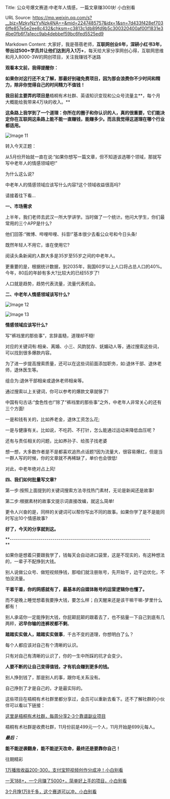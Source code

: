 Title: 公众号爆文赛道:中老年人情感，一篇文章赚300块!  小白别看

URL Source: https://mp.weixin.qq.com/s?__biz=MzkyNzYyNzk4NA==&mid=2247485757&idx=1&sn=7d433f428ef7036ffe857e5e2ee8c432&chksm=c3813c1db89fd9b5c300320400af00f1831e34be0fb6f7a1ecc9ab4debbef59bc6fed5525ed9

Markdown Content:
大家好，我是蓓蓓老师，**互联网创业6年，深耕小红书3年，带出过500+学员并让他们达到月入1万+**，每天给大家分享网创心得，互联网思维和月入8000-3W的网创项目，关注我赚钱不迷路

  

**观看本文前，我得提醒你：**

**如果你对这行还不太了解，那最好别碰免费项目，因为那会浪费你不少时间和精力，除非你觉得自己的时间精力不值钱！**

**我目前主要弄的项目是**梧桐有术社群、英语知识变现和公众号流量主**，每个月大概能给我带来4万块的收入。**

**这条路上我学到了一个道理：你所在的圈子和你认识的人，真的很重要，它们能决定你在互联网这条路上能不能一直赚钱，能赚多少。而且我觉得这道理在哪个行业都适用。**

![Image 11](https://mmbiz.qpic.cn/mmbiz_jpg/oXqc6VPicPsnKqdepiaKDQSBlpJCBl6FGA7Q67E8ynYhwxwSpasaZia7ibocrt3t8Ed0T9AnVNIkUZf3r3f4zZXmKg/640?wx_fmt=jpeg&from=appmsg)

转入今天正题：

从5月份开始就一直在说:“如果你想写一篇文章，但不知道该选哪个领域，那就写写中老年人的情感领域吧!”

为什么这么说?

中老年人的情感领域应该写什么内容?这个领域收益很高吗?

请接着往下看...

**一、市场需求**

上半年，我们老师去武汉一所大学讲学。当时做了一个统计。他问大学生，你们最常用的三个APP是什么?

他们回答:“微博、哔哩哔哩、抖音!”基本很少去看公众号和今日头条!

既然年轻人不用它，谁在使用它?

阅读头条新闻的人群大多是35岁至55岁之间的中老年人。

更重要的是，根据统计数据，到2035年，我国60岁以上人口将占总人口的40%。今年，80后的年龄有多大?比较大的已经55岁了!

人口就是趋势，趋势代表流量，流量代表机会。

**二、中老年人情感领域该写什么?**

![Image 12](https://mmbiz.qpic.cn/mmbiz_png/oXqc6VPicPsnKqdepiaKDQSBlpJCBl6FGAg5OqlcVRVxnC2ywCWuUibia2BswKfAzMf3p8zciahzf5SylbfX7ibFsxWw/640?wx_fmt=png&from=appmsg)

![Image 13](https://mmbiz.qpic.cn/mmbiz_png/oXqc6VPicPsnKqdepiaKDQSBlpJCBl6FGAHuZKaBkbaYAPcxo6cNMglR9lGibyVA96lObVicdY1n9poE46SMmPAfWg/640?wx_fmt=png&from=appmsg)

**情感领域应该写什么?**

写“裤裆里的那些事”，言辞虽糙，道理却不糙!

对应的关键词有:相亲、离婚、小三、风韵犹存、妩媚动人等，通过搜索这些词，可以找到很多爆款内容。

为了进一步提高搜索质量，还可以在这些词前面添加职务，如:退休干部、退休老师，退休医生等。

组合为:退休干部相亲或退休老师相亲等。

通过搜索以上关键词，你可以参考的爆款文章就够了!

中国有句古话:“食色性也!”除了“裤裆里的那些事”之外，中老年人非常关心的还有三个方面!

一是和钱有关的，比如养老金，退休工资怎么花;

一是与健康有关。比如说，不吃药、不打针，怎么能通过运动来降低血压呢 ?

还有与责任相关的问题，比如养孙子、给孩子找老婆

想一想，大多数作者是不是都喜欢追热点话题?因为流量大，很容易爆红，但是当一群人写的时候，你的文章就不再稀缺了，单价也会很低!

对此，中老年绝对占上风!

**四、我们如何批量写文章?**

第一步:按照上面提到的关键词搜索方法寻找热门素材，无论是新闻还是故事!

第二步:根据素材的故事文提示词直接改编，就这么简单!

更令人兴奋的是，同样的关键词可以帮你写出不同的故事。如果你学了是不是能同时写出10个情感故事?

**好了，今天的分享就到这。**

**\---------------------------------------------------------------------  
**

如果你是想着只要跟我学了，钱每天会自动进口袋里，这是不现实的，有这种想法的，一辈子不配挣到大钱。

别人说做公众号、做短视频挣钱，那咱们就注册账号，先开始干，边干边优化，不怕没流量。

**干着干着，你的网感就有了，最基本的自媒体账号的运营逻辑你也懂了。**

而不是晚上睡觉想着我要挣大钱，要怎么样；白天醒来还是该干嘛干嘛-梦里什么都有！

别人承诺你一定能挣到大钱，你屁颠屁颠的跟着去了，也不掂量一下自己到底有几两秤，**迟早你输的连裤衩都不剩**。

**踏踏实实做人，踏踏实实做事**，千古不变的道理，你想明白了么？

每个人都应该对自己有个清晰的认识。

只有对自己有清晰的认识了，你的一生中所踩的坑才会变少。

**人要不断的让自己变得值钱，才有机会赚到更多的钱。**

别人挣到钱了，那是别人的事，跟你毛关系没有。

自己挣到了才是自己的，才是最实际的。

这些项目在梧桐有术社群里都分享过，会员可以重新去看下。还不了解社群的小伙伴可以看以下链接：

[这里是梧桐有术社群，每周分享2-3个靠谱副业项目](http://mp.weixin.qq.com/s?__biz=MzkyNzYyNzk4NA==&mid=2247484543&idx=1&sn=fc8d29021bd07c29fede365a2ffc9310&chksm=c2246bc0f553e2d615da2d1d1185b404550a023b0a6c3d650b8f2706fdf76d8df97b4eaf883a&scene=21#wechat_redirect)

梧桐有术社群是收费社群，11月份前是499元一个人，11月开始是699元每人。

**_最后：_**

**能不能逆袭翻身，能不能逆天改命，最终还是要靠你自己！**

往期精彩

[1万播放收益200-300，支付宝短视频创作分成冲！小白别看](http://mp.weixin.qq.com/s?__biz=MzkyNzYyNzk4NA==&mid=2247485741&idx=1&sn=0d088af0cf6f721f7555a41129eea1c2&chksm=c2246692f553ef845d20f94efbba5c8e87cad46e7fad234f9e3573e7a465b5d020452b1cf418&scene=21#wechat_redirect)

[一天188+，一个月赚了5000+，简单好上手的项目，小白别看](http://mp.weixin.qq.com/s?__biz=MzkyNzYyNzk4NA==&mid=2247485750&idx=1&sn=8289473411e56034d0ed77bfab1f5eb4&chksm=c2246689f553ef9f24e58985e9d5e1e5d7107b6a8f53eae43d0322da43613b3edfa0f5254bb4&scene=21#wechat_redirect)

[3个月挣1万8千多，这个赛道可以冲，小白别看](http://mp.weixin.qq.com/s?__biz=MzkyNzYyNzk4NA==&mid=2247485731&idx=1&sn=e94dda3289721a6ff30f952bb292e07d&chksm=c224669cf553ef8a9b88d9911e519e4fe827a9f378644724b3dededfe536b981598c0f866c8c&scene=21#wechat_redirect)
